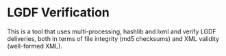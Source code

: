# LGDF Verification
This is a tool that uses multi-processing, hashlib and lxml and verify LGDF deliveries, both in terms of file integrity (md5 checksums) and XML validity (well-formed XML).